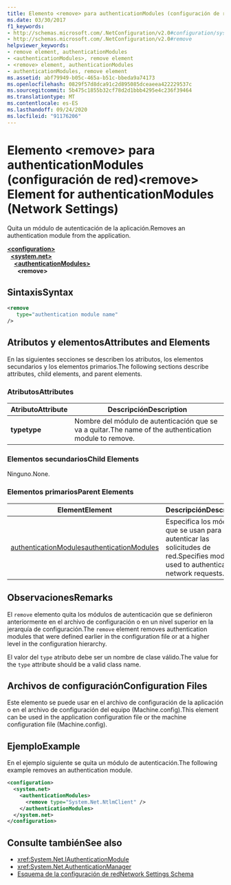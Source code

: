 ```yaml
---
title: Elemento <remove> para authenticationModules (configuración de red)
ms.date: 03/30/2017
f1_keywords:
- http://schemas.microsoft.com/.NetConfiguration/v2.0#configuration/system.net/authenticationModules/remove
- http://schemas.microsoft.com/.NetConfiguration/v2.0#remove
helpviewer_keywords:
- remove element, authenticationModules
- <authenticationModules>, remove element
- <remove> element, authenticationModules
- authenticationModules, remove element
ms.assetid: abf79949-b05c-465a-b51c-bbeda9a74173
ms.openlocfilehash: 0829f57d8dca91c2d895085dceaeea422229537c
ms.sourcegitcommit: 5b475c1855b32cf78d2d1bbb4295e4c236f39464
ms.translationtype: MT
ms.contentlocale: es-ES
ms.lasthandoff: 09/24/2020
ms.locfileid: "91176206"
---
```

# <a name="remove-element-for-authenticationmodules-network-settings"></a><span data-ttu-id="4e692-102">Elemento \<remove> para authenticationModules (configuración de red)</span><span class="sxs-lookup"><span data-stu-id="4e692-102">\<remove> Element for authenticationModules (Network Settings)</span></span>

<span data-ttu-id="4e692-103">Quita un módulo de autenticación de la aplicación.</span><span class="sxs-lookup"><span data-stu-id="4e692-103">Removes an authentication module from the application.</span></span>  

[**\<configuration>**](../configuration-element.md)\
&nbsp;&nbsp;[**\<system.net>**](system-net-element-network-settings.md)\
&nbsp;&nbsp;&nbsp;&nbsp;[**\<authenticationModules>**](authenticationmodules-element-network-settings.md)\
&nbsp;&nbsp;&nbsp;&nbsp;&nbsp;&nbsp;**\<remove>**

## <a name="syntax"></a><span data-ttu-id="4e692-104">Sintaxis</span><span class="sxs-lookup"><span data-stu-id="4e692-104">Syntax</span></span>  
  
```xml  
<remove
   type="authentication module name"
/>  
```  
  
## <a name="attributes-and-elements"></a><span data-ttu-id="4e692-105">Atributos y elementos</span><span class="sxs-lookup"><span data-stu-id="4e692-105">Attributes and Elements</span></span>  

 <span data-ttu-id="4e692-106">En las siguientes secciones se describen los atributos, los elementos secundarios y los elementos primarios.</span><span class="sxs-lookup"><span data-stu-id="4e692-106">The following sections describe attributes, child elements, and parent elements.</span></span>  
  
### <a name="attributes"></a><span data-ttu-id="4e692-107">Atributos</span><span class="sxs-lookup"><span data-stu-id="4e692-107">Attributes</span></span>  
  
|<span data-ttu-id="4e692-108">**Atributo**</span><span class="sxs-lookup"><span data-stu-id="4e692-108">**Attribute**</span></span>|<span data-ttu-id="4e692-109">**Descripción**</span><span class="sxs-lookup"><span data-stu-id="4e692-109">**Description**</span></span>|  
|-------------------|---------------------|  
|<span data-ttu-id="4e692-110">**type**</span><span class="sxs-lookup"><span data-stu-id="4e692-110">**type**</span></span>|<span data-ttu-id="4e692-111">Nombre del módulo de autenticación que se va a quitar.</span><span class="sxs-lookup"><span data-stu-id="4e692-111">The name of the authentication module to remove.</span></span>|  
  
### <a name="child-elements"></a><span data-ttu-id="4e692-112">Elementos secundarios</span><span class="sxs-lookup"><span data-stu-id="4e692-112">Child Elements</span></span>  

 <span data-ttu-id="4e692-113">Ninguno.</span><span class="sxs-lookup"><span data-stu-id="4e692-113">None.</span></span>  
  
### <a name="parent-elements"></a><span data-ttu-id="4e692-114">Elementos primarios</span><span class="sxs-lookup"><span data-stu-id="4e692-114">Parent Elements</span></span>  
  
|<span data-ttu-id="4e692-115">**Element**</span><span class="sxs-lookup"><span data-stu-id="4e692-115">**Element**</span></span>|<span data-ttu-id="4e692-116">**Descripción**</span><span class="sxs-lookup"><span data-stu-id="4e692-116">**Description**</span></span>|  
|-----------------|---------------------|  
|[<span data-ttu-id="4e692-117">authenticationModules</span><span class="sxs-lookup"><span data-stu-id="4e692-117">authenticationModules</span></span>](authenticationmodules-element-network-settings.md)|<span data-ttu-id="4e692-118">Especifica los módulos que se usan para autenticar las solicitudes de red.</span><span class="sxs-lookup"><span data-stu-id="4e692-118">Specifies modules used to authenticate network requests.</span></span>|  
  
## <a name="remarks"></a><span data-ttu-id="4e692-119">Observaciones</span><span class="sxs-lookup"><span data-stu-id="4e692-119">Remarks</span></span>  

 <span data-ttu-id="4e692-120">El `remove` elemento quita los módulos de autenticación que se definieron anteriormente en el archivo de configuración o en un nivel superior en la jerarquía de configuración.</span><span class="sxs-lookup"><span data-stu-id="4e692-120">The `remove` element removes authentication modules that were defined earlier in the configuration file or at a higher level in the configuration hierarchy.</span></span>  
  
 <span data-ttu-id="4e692-121">El valor del `type` atributo debe ser un nombre de clase válido.</span><span class="sxs-lookup"><span data-stu-id="4e692-121">The value for the `type` attribute should be a valid class name.</span></span>  
  
## <a name="configuration-files"></a><span data-ttu-id="4e692-122">Archivos de configuración</span><span class="sxs-lookup"><span data-stu-id="4e692-122">Configuration Files</span></span>  

 <span data-ttu-id="4e692-123">Este elemento se puede usar en el archivo de configuración de la aplicación o en el archivo de configuración del equipo (Machine.config).</span><span class="sxs-lookup"><span data-stu-id="4e692-123">This element can be used in the application configuration file or the machine configuration file (Machine.config).</span></span>  
  
## <a name="example"></a><span data-ttu-id="4e692-124">Ejemplo</span><span class="sxs-lookup"><span data-stu-id="4e692-124">Example</span></span>  

 <span data-ttu-id="4e692-125">En el ejemplo siguiente se quita un módulo de autenticación.</span><span class="sxs-lookup"><span data-stu-id="4e692-125">The following example removes an authentication module.</span></span>  
  
```xml  
<configuration>  
  <system.net>  
    <authenticationModules>  
      <remove type="System.Net.NtlmClient" />  
    </authenticationModules>  
  </system.net>  
</configuration>  
```  
  
## <a name="see-also"></a><span data-ttu-id="4e692-126">Consulte también</span><span class="sxs-lookup"><span data-stu-id="4e692-126">See also</span></span>

- <xref:System.Net.IAuthenticationModule>
- <xref:System.Net.AuthenticationManager>
- [<span data-ttu-id="4e692-127">Esquema de la configuración de red</span><span class="sxs-lookup"><span data-stu-id="4e692-127">Network Settings Schema</span></span>](index.md)
